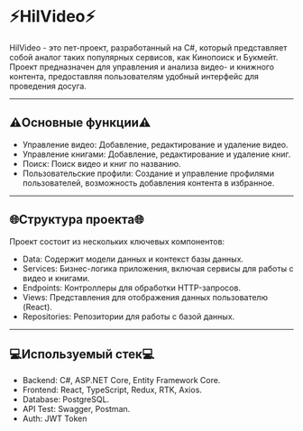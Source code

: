 # ⚡HilVideo⚡

HilVideo - это пет-проект, разработанный на C#, который представляет собой аналог таких популярных сервисов, как Кинопоиск и Букмейт. Проект предназначен для управления и анализа видео- и книжного контента, предоставляя пользователям удобный интерфейс для проведения досуга.

---

## ⚠️Основные функции⚠️

- Управление видео: Добавление, редактирование и удаление видео.
- Управление книгами: Добавление, редактирование и удаление книг.
- Поиск: Поиск видео и книг по названию.
- Пользовательские профили: Создание и управление профилями пользователей, возможность добавления контента в избранное.

---

## 🌐Структура проекта🌐

Проект состоит из нескольких ключевых компонентов:

- Data: Содержит модели данных и контекст базы данных.
- Services: Бизнес-логика приложения, включая сервисы для работы с видео и книгами.
- Endpoints: Контроллеры для обработки HTTP-запросов.
- Views: Представления для отображения данных пользователю (React).
- Repositories: Репозитории для работы с базой данных.

---

## 💻Используемый стек💻

- Backend: C#, ASP.NET Core, Entity Framework Core.
- Frontend: React, TypeScript, Redux, RTK, Axios.
- Database: PostgreSQL.
- API Test: Swagger, Postman.
- Auth: JWT Token

